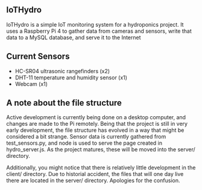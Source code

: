 ## IoTHydro
IoTHydro is a simple IoT monitoring system for a hydroponics project. It uses a Raspberry Pi 4 to gather data from cameras and sensors, write that data to a MySQL database, and serve it to the Internet

## Current Sensors  
- HC-SR04 ultrasonic rangefinders (x2)
- DHT-11 temperature and humidity sensor (x1)
- Webcam (x1)

## A note about the file structure
Active development is currently being done on a desktop computer, and changes are made to the Pi remotely. Being that the project is still in very early development, the file structure has evolved in a way that might be considered a bit strange. Sensor data is currently gathered from test_sensors.py, and node is used to serve the page created in hydro_server.js. As the project matures, these will be moved into the server/ directory.

Additionally, you might notice that there is relatively little development in the client/ directory. Due to historial accident, the files that will one day live there are located in the server/ directory. Apologies for the confusion.